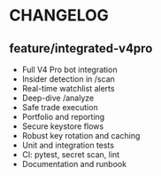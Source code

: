 # CHANGELOG

## feature/integrated-v4pro
- Full V4 Pro bot integration
- Insider detection in /scan
- Real-time watchlist alerts
- Deep-dive /analyze
- Safe trade execution
- Portfolio and reporting
- Secure keystore flows
- Robust key rotation and caching
- Unit and integration tests
- CI: pytest, secret scan, lint
- Documentation and runbook
